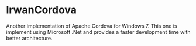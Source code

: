 IrwanCordova
============

Another implementation of Apache Cordova for Windows 7. This one is implement using Microsoft .Net and provides a faster development time with better architecture.
